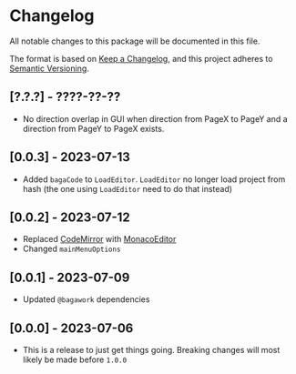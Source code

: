 # Changelog
All notable changes to this package will be documented in this file.

The format is based on [Keep a Changelog](https://keepachangelog.com/en/1.1.0/), and this project adheres to [Semantic Versioning](https://semver.org/spec/v2.0.0.html).

## [?.?.?] - ????-??-??
* No direction overlap in GUI when direction from PageX to PageY and a direction from PageY to PageX exists. 

## [0.0.3] - 2023-07-13
* Added `bagaCode` to `LoadEditor`. `LoadEditor` no longer load project from hash (the one using `LoadEditor` need to do that instead)

## [0.0.2] - 2023-07-12
* Replaced [CodeMirror](https://codemirror.net/) with [MonacoEditor](https://microsoft.github.io/monaco-editor/)
* Changed `mainMenuOptions`

## [0.0.1] - 2023-07-09
* Updated `@bagawork` dependencies

## [0.0.0] - 2023-07-06
* This is a release to just get things going. Breaking changes will most likely be made before `1.0.0`